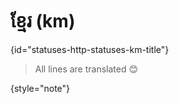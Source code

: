 # ខ្មែរ (km)
{id="statuses-http-statuses-km-title"}



> All lines are translated 😊
>
{style="note"}

